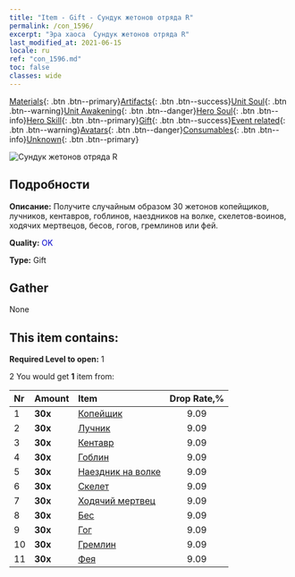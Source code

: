 ```yaml
---
title: "Item - Gift - Сундук жетонов отряда R"
permalink: /con_1596/
excerpt: "Эра хаоса  Сундук жетонов отряда R"
last_modified_at: 2021-06-15
locale: ru
ref: "con_1596.md"
toc: false
classes: wide
---
```

 [Materials](/ItemsRU/){: .btn .btn--primary}[Artifacts](/ItemsRU/Artifacts/){: .btn .btn--success}[Unit Soul](/ItemsRU/UnitSoul/){: .btn .btn--warning}[Unit Awakening](/ItemsRU/UnitAwakening/){: .btn .btn--danger}[Hero Soul](/ItemsRU/HeroSoul/){: .btn .btn--info}[Hero Skill](/ItemsRU/HeroSkill/){: .btn .btn--primary}[Gift](/ItemsRU/Gift/){: .btn .btn--success}[Event related](/ItemsRU/Events/){: .btn .btn--warning}[Avatars](/ItemsRU/Avatars/){: .btn .btn--danger}[Consumables](/ItemsRU/Consumables/){: .btn .btn--info}[Unknown](/ItemsRU/Unknown/){: .btn .btn--primary}

 ![Сундук жетонов отряда R](/images/t/i_907208.png)

## Подробности
 **Описание:** Получите случайным образом 30 жетонов копейщиков, лучников, кентавров, гоблинов, наездников на волке, скелетов-воинов, ходячих мертвецов, бесов, гогов, гремлинов или фей.

 **Quality:** <span style="color: #0000CD">OK</span>

 **Type:** Gift

## Gather

  None

## This item contains:

 **Required Level to open:** 1

 2 You would get **1** item  from:

  | Nr | Amount |     Item    | Drop Rate,% |
  |:---|:-------|:------------|:---------:|
  | 1 |  **30x** | [Копейщик](/ItemsRU/unt_190/) | 9.09 | 
  | 2 |  **30x** | [Лучник](/ItemsRU/unt_191/) | 9.09 | 
  | 3 |  **30x** | [Кентавр](/ItemsRU/unt_199/) | 9.09 | 
  | 4 |  **30x** | [Гоблин](/ItemsRU/unt_217/) | 9.09 | 
  | 5 |  **30x** | [Наездник на волке](/ItemsRU/unt_218/) | 9.09 | 
  | 6 |  **30x** | [Скелет](/ItemsRU/unt_208/) | 9.09 | 
  | 7 |  **30x** | [Ходячий мертвец](/ItemsRU/unt_209/) | 9.09 | 
  | 8 |  **30x** | [Бес](/ItemsRU/unt_226/) | 9.09 | 
  | 9 |  **30x** | [Гог](/ItemsRU/unt_227/) | 9.09 | 
  | 10 |  **30x** | [Гремлин](/ItemsRU/unt_235/) | 9.09 | 
  | 11 |  **30x** | [Фея](/ItemsRU/unt_262/) | 9.09 | 
